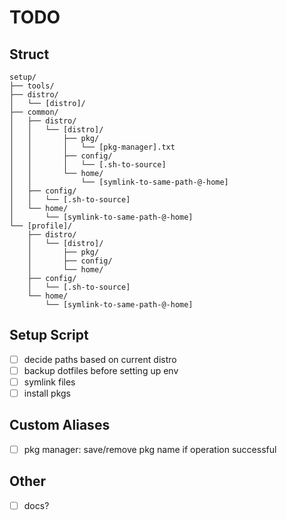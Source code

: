 # TODO

## Struct

```
setup/
├── tools/
├── distro/
│   └── [distro]/
├── common/
│   ├── distro/
│   │   └── [distro]/
│   │       ├── pkg/
│   │       │   └── [pkg-manager].txt
│   │       ├── config/
│   │       │   └── [.sh-to-source]
│   │       └── home/
│   │           └── [symlink-to-same-path-@-home]
│   ├── config/
│   │   └── [.sh-to-source]
│   └── home/
│       └── [symlink-to-same-path-@-home]
└── [profile]/
    ├── distro/
    │   └── [distro]/
    │       ├── pkg/
    │       ├── config/
    │       └── home/
    ├── config/
    │   └── [.sh-to-source]
    └── home/
        └── [symlink-to-same-path-@-home]
```

## Setup Script

- [ ] decide paths based on current distro
- [ ] backup dotfiles before setting up env
- [ ] symlink files
- [ ] install pkgs

## Custom Aliases

- [ ] pkg manager: save/remove pkg name if operation successful

## Other

- [ ] docs?
